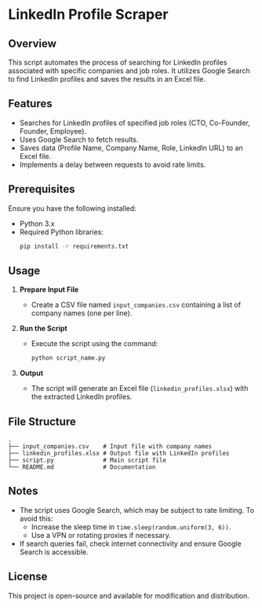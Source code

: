 # LinkedIn Profile Scraper

## Overview
This script automates the process of searching for LinkedIn profiles associated with specific companies and job roles. It utilizes Google Search to find LinkedIn profiles and saves the results in an Excel file.

## Features
- Searches for LinkedIn profiles of specified job roles (CTO, Co-Founder, Founder, Employee).
- Uses Google Search to fetch results.
- Saves data (Profile Name, Company Name, Role, LinkedIn URL) to an Excel file.
- Implements a delay between requests to avoid rate limits.

## Prerequisites
Ensure you have the following installed:
- Python 3.x
- Required Python libraries:
  ```bash
  pip install -r requirements.txt
  ```

## Usage
1. **Prepare Input File**
   - Create a CSV file named `input_companies.csv` containing a list of company names (one per line).

2. **Run the Script**
   - Execute the script using the command:
     ```bash
     python script_name.py
     ```

3. **Output**
   - The script will generate an Excel file (`linkedin_profiles.xlsx`) with the extracted LinkedIn profiles.

## File Structure
```
.
├── input_companies.csv    # Input file with company names
├── linkedin_profiles.xlsx # Output file with LinkedIn profiles
├── script.py              # Main script file
└── README.md              # Documentation
```

## Notes
- The script uses Google Search, which may be subject to rate limiting. To avoid this:
  - Increase the sleep time in `time.sleep(random.uniform(3, 6))`.
  - Use a VPN or rotating proxies if necessary.
- If search queries fail, check internet connectivity and ensure Google Search is accessible.

## License
This project is open-source and available for modification and distribution.

